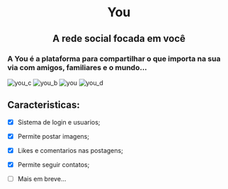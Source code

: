 <h1 align="center">You </h1>
<h2 align="center"> A rede social focada em você </h2>

<h3> A You é a plataforma para compartilhar o que importa na sua via com amigos, familiares e o mundo... </h3>

![you_c](https://github.com/plotzZzky/You/assets/12895974/8fbaf0df-59da-418f-9c98-1abe5aba3476)
![you_b](https://github.com/plotzZzky/You/assets/12895974/d94614f3-9a07-4be8-abea-1c93032ae06b)
![you](https://github.com/plotzZzky/You/assets/12895974/6a6db753-dd56-49b6-8926-12ff2837e12b)
![you_d](https://github.com/plotzZzky/You/assets/12895974/f7b274ca-2567-43f0-b947-a805f75adfcd)

## Caracteristicas:

- [x] Sistema de login e usuarios;
- [x] Permite postar imagens;
- [x] Likes e comentarios nas postagens;
- [x] Permite seguir contatos;
- [ ] Mais em breve... 


